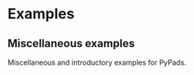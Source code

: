 Examples
========

Miscellaneous examples
----------------------

Miscellaneous and introductory examples for PyPads.